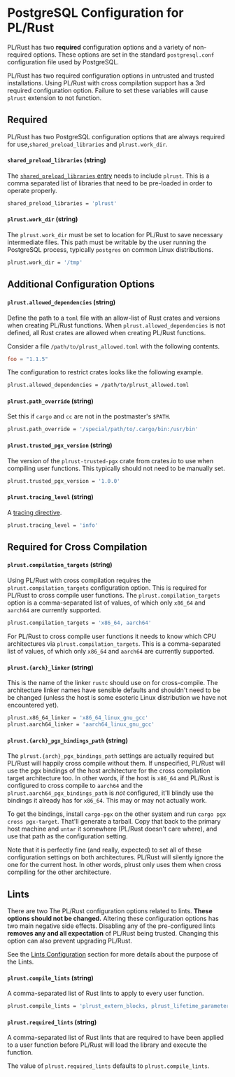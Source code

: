 # PostgreSQL Configuration for PL/Rust

PL/Rust has two **required** configuration options and a variety of non-required options.
These options are set in the standard `postgresql.conf` configuration file used
by PostgreSQL.

PL/Rust has two required configuration options in untrusted and trusted installations.
Using PL/Rust with cross compilation support has a 3rd required configuration option.
Failure to set these variables
will cause `plrust` extension to not function.


## Required


PL/Rust has two PostgreSQL configuration options that are always required for use,`shared_preload_libraries` and `plrust.work_dir`.


#### `shared_preload_libraries` (string)

The [`shared_preload_libraries` entry](https://www.postgresql.org/docs/current/runtime-config-client.html)
needs to include `plrust`. This is a comma separated list of libraries that
need to be pre-loaded in order to operate properly.

```bash
shared_preload_libraries = 'plrust'
```



#### `plrust.work_dir` (string)

The `plrust.work_dir` must be set to location for PL/Rust to save
necessary intermediate files. This path must be writable by the user running
the PostgreSQL process, typically `postgres` on common Linux distributions.

```bash
plrust.work_dir = '/tmp'
```



## Additional Configuration Options



#### `plrust.allowed_dependencies` (string)

Define the path to a `toml` file with an allow-list of Rust crates and versions when creating
PL/Rust functions.
When `plrust.allowed_dependencies` is not defined, all Rust crates are allowed
when creating PL/Rust functions.

Consider a file `/path/to/plrust_allowed.toml` with the following contents.

```toml
foo = "1.1.5"
```

The configuration to restrict crates looks like the following example.

```bash
plrust.allowed_dependencies = /path/to/plrust_allowed.toml
```


#### `plrust.path_override` (string)

Set this if `cargo` and `cc` are not in the postmaster's `$PATH`.

```bash
plrust.path_override = '/special/path/to/.cargo/bin:/usr/bin'
```


#### `plrust.trusted_pgx_version` (string)

The version of the `plrust-trusted-pgx` crate from crates.io to use when
compiling user functions. This typically should not need to be manually set.


```bash
plrust.trusted_pgx_version = '1.0.0'
```


#### `plrust.tracing_level` (string)

A [tracing directive](https://docs.rs/tracing-subscriber/0.3.11/tracing_subscriber/filter/struct.EnvFilter.html).

```bash
plrust.tracing_level = 'info'
```



## Required for Cross Compilation

#### `plrust.compilation_targets` (string)

Using PL/Rust with cross compilation requires the `plrust.compilation_targets`
configuration option.  This is required for PL/Rust to cross compile user functions.
The `plrust.compilation_targets` option is a comma-separated list of values,
of which only `x86_64` and `aarch64` are currently supported.


```bash
plrust.compilation_targets = 'x86_64, aarch64'
```

For PL/Rust to cross compile user functions it needs to know which CPU architectures via
`plrust.compilation_targets`. This is a comma-separated list of values, of which only `x86_64` and `aarch64` are
currently supported.

#### `plrust.{arch}_linker` (string)

This is the name of the linker `rustc` should use on for cross-compile.
The architecture linker names have sensible defaults and shouldn't need to be be
changed (unless the host is some esoteric Linux distribution we have not encountered yet).

```bash
plrust.x86_64_linker = 'x86_64_linux_gnu_gcc'
plrust.aarch64_linker = 'aarch64_linux_gnu_gcc'
```



#### `plrust.{arch}_pgx_bindings_path` (string)

The `plrust.{arch}_pgx_bindings_path` settings are actually required but PL/Rust will happily cross compile without them. If unspecified,
PL/Rust will use the pgx bindings of the host architecture for the cross compilation target architecture too. In other words, if the host 
is `x86_64` and PL/Rust is configured to cross compile to `aarch64` and the `plrust.aarch64_pgx_bindings_path` is *not* configured, it'll
blindly use the bindings it already has for `x86_64`.  This may or may not actually work.

To get the bindings, install `cargo-pgx` on the other system and run `cargo pgx cross pgx-target`. That'll generate a tarball. Copy that back 
to the primary host machine and `untar` it somewhere (PL/Rust doesn't care where), and use that path as the configuration setting.

Note that it is perfectly fine (and really, expected) to set all of these configuration settings on both architectures.
PL/Rust will silently ignore the one for the current host.  In other words, plrust only uses them when cross compiling for 
the other architecture.


## Lints

There are two The PL/Rust configuration options related to lints. **These options
should not be changed.**
Altering these configuration options has two main negative side effects.
Disabling any of the pre-configured lints **removes any and all expectation**
of PL/Rust being trusted.
Changing this option can also prevent upgrading PL/Rust.

See the [Lints Configuration](config-lints.md) section for more details about the
purpose of the Lints.


#### `plrust.compile_lints` (string)

A comma-separated list of Rust lints to apply to every user function.

```bash
plrust.compile_lints = 'plrust_extern_blocks, plrust_lifetime_parameterized_traits, implied_bounds_entailment, unsafe_code, plrust_filesystem_macros, plrust_env_macros, plrust_external_mod, plrust_fn_pointers, plrust_async, plrust_leaky, plrust_print_macros, plrust_stdio, unknown_lints, deprecated, suspicious_auto_trait_impls, unaligned_references, soft_unstable, plrust_autotrait_impls'
```


#### `plrust.required_lints` (string)

A comma-separated list of Rust lints that are required to have been applied to a user function before PL/Rust will load the library and execute the function.

The value of `plrust.required_lints` defaults to `plrust.compile_lints`.

